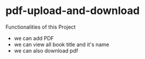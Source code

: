 # pdf-upload-and-download
Functionalities of this Project
- we can add PDF
- we can view all book title and it's name
- we can also download pdf
